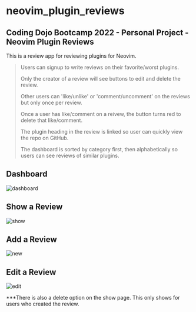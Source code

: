 # neovim_plugin_reviews

## Coding Dojo Bootcamp 2022 - Personal Project - Neovim Plugin Reviews

This is a review app for reviewing plugins for Neovim.

> Users can signup to write reviews on their favorite/worst plugins. 
>
> Only the creator of a review will see buttons to edit and delete the review.
>
> Other users can 'like/unlike' or 'comment/uncomment' on the reviews but only once per review.
>
> Once a user has like/comment on a reivew, the button turns red to delete that like/comment.
>
> The plugin heading in the review is linked so user can quickly view the repo on GitHub.
>
> The dashboard is sorted by category first, then alphabetically so users can see reviews of similar plugins.

## Dashboard 

![dashboard](https://user-images.githubusercontent.com/99504059/184416513-8e66a197-4863-4cc0-b334-2976cf98499f.png)

## Show a Review 

![show](https://user-images.githubusercontent.com/99504059/184416567-99cc4555-5ced-44bf-902e-1251f631be91.png)

## Add a Review 

![new](https://user-images.githubusercontent.com/99504059/184416652-29125885-07fa-4a85-89c3-fd4b49c40ba9.png)

## Edit a Review

![edit](https://user-images.githubusercontent.com/99504059/184416684-d9c1c538-d0e9-41ad-bcf4-df048138f6c1.png)

***There is also a delete option on the show page. This only shows for users who created the review.

